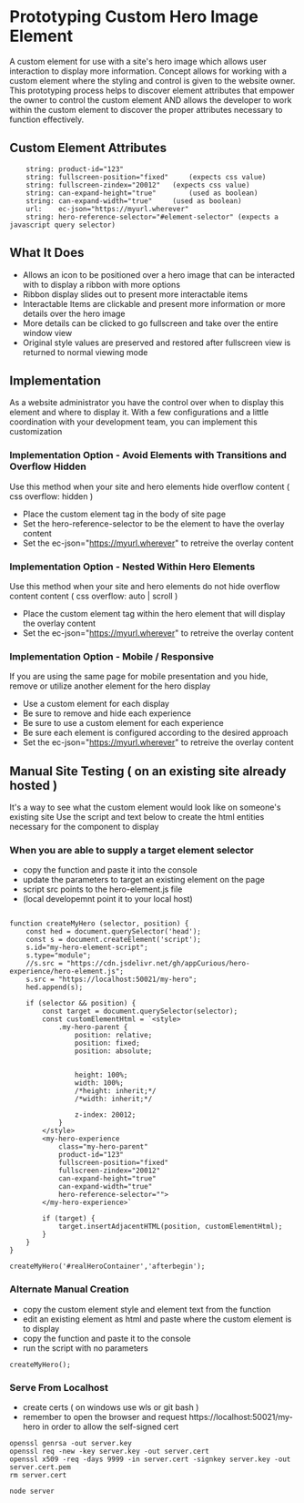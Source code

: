 # Prototyping Custom Hero Image Element
A custom element for use with a site's hero image which allows user interaction to display more information.  Concept allows for working with a custom element where the styling and control is given to the website owner.  This prototyping process helps to discover element attributes that empower the owner to control the custom element AND allows the developer to work within the custom element to discover the proper attributes necessary to function effectively.

## Custom Element Attributes
```
	string: product-id="123"
	string: fullscreen-position="fixed" 	(expects css value)
	string: fullscreen-zindex="20012"	(expects css value)
	string: can-expand-height="true"		(used as boolean)
	string: can-expand-width="true"		(used as boolean)
	url:	ec-json="https://myurl.wherever"
	string: hero-reference-selector="#element-selector" (expects a javascript query selector)
```

## What It Does
*  Allows an icon to be positioned over a hero image that can be interacted with to display a ribbon with more options
*  Ribbon display slides out to present more interactable items
*  Interactable Items are clickable and present more information or more details over the hero image
*  More details can be clicked to go fullscreen and take over the entire window view
*  Original style values are preserved and restored after fullscreen view is returned to normal viewing mode

## Implementation
As a website administrator you have the control over when to display this element and where to display it.  With a few configurations and a little coordination with your development team, you can implement this customization

### Implementation Option - Avoid Elements with Transitions and Overflow Hidden
Use this method when your site and hero elements hide overflow content ( css overflow: hidden )
* Place the custom element tag in the body of site page
* Set the hero-reference-selector to be the element to have the overlay content
* Set the ec-json="https://myurl.wherever" to retreive the overlay content

### Implementation Option - Nested Within Hero Elements
Use this method when your site and hero elements do not hide overflow content content ( css overflow: auto | scroll )
* Place the custom element tag within the hero element that will display the overlay content
* Set the ec-json="https://myurl.wherever" to retreive the overlay content

### Implementation Option - Mobile / Responsive
If you are using the same page for mobile presentation and you hide, remove or utilize another element for the hero display
* Use a custom element for each display
* Be sure to remove and hide each experience 
* Be sure to use a custom element for each experience
* Be sure each element is configured according to the desired approach
* Set the ec-json="https://myurl.wherever" to retreive the overlay content



## Manual Site Testing ( on an existing site already hosted )
It's a way to see what the custom element would look like on someone's existing site
Use the script and text below to create the html entities necessary for the component to display

### When you are able to supply a target element selector
*  copy the function and paste it into the console
*  update the parameters to target an existing element on the page
*  script src points to the hero-element.js file
*  (local developemnt point it to your local host)


```

function createMyHero (selector, position) {
	const hed = document.querySelector('head');
	const s = document.createElement('script');
	s.id="my-hero-element-script";
	s.type="module";
	//s.src = "https://cdn.jsdelivr.net/gh/appCurious/hero-experience/hero-element.js";
	s.src = "https://localhost:50021/my-hero";
	hed.append(s);
	
	if (selector && position) {
		const target = document.querySelector(selector);
		const customElementHtml = `<style>
			.my-hero-parent {
				position: relative;
				position: fixed;
				position: absolute;
				
				
				height: 100%;
				width: 100%;
				/*height: inherit;*/
				/*width: inherit;*/
				
				z-index: 20012;
			}
		</style>
		<my-hero-experience 
			class="my-hero-parent" 
			product-id="123"
			fullscreen-position="fixed"
			fullscreen-zindex="20012"
			can-expand-height="true"
			can-expand-width="true"
			hero-reference-selector="">
		</my-hero-experience>`
		
		if (target) {
			target.insertAdjacentHTML(position, customElementHtml);    
		}
	}
}

createMyHero('#realHeroContainer','afterbegin');

```

### Alternate Manual Creation
* copy the custom element style and element text from the function
* edit an existing element as html and paste where the custom element is to display
* copy the function and paste it to the console
* run the script with no parameters

```
createMyHero();
```

### Serve From Localhost
* create certs ( on windows use wls or git bash )
* remember to open the browser and request https://localhost:50021/my-hero in order to allow the self-signed cert

```
openssl genrsa -out server.key
openssl req -new -key server.key -out server.cert
openssl x509 -req -days 9999 -in server.cert -signkey server.key -out server.cert.pem
rm server.cert
```
```
node server
```